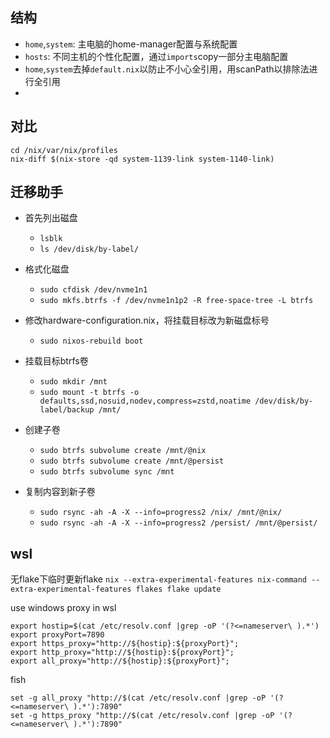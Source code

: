 ## 结构

- `home`,`system`: 主电脑的home-manager配置与系统配置
- `hosts`: 不同主机的个性化配置，通过`imports`copy一部分主电脑配置
- `home`,`system`去掉`default.nix`以防止不小心全引用，用scanPath以排除法进行全引用
- 

## 对比

```
cd /nix/var/nix/profiles
nix-diff $(nix-store -qd system-1139-link system-1140-link)
```

## 迁移助手

* 首先列出磁盘
  * `lsblk`
  * `ls /dev/disk/by-label/`

* 格式化磁盘
    * `sudo cfdisk /dev/nvme1n1`
    * `sudo mkfs.btrfs -f /dev/nvme1n1p2 -R free-space-tree -L btrfs`

* 修改hardware-configuration.nix，将挂载目标改为新磁盘标号
  * `sudo nixos-rebuild boot`

* 挂载目标btrfs卷
  * `sudo mkdir /mnt`
  * `sudo mount -t btrfs -o defaults,ssd,nosuid,nodev,compress=zstd,noatime /dev/disk/by-label/backup /mnt/`

* 创建子卷
  * `sudo btrfs subvolume create /mnt/@nix`
  * `sudo btrfs subvolume create /mnt/@persist`
  * `sudo btrfs subvolume sync /mnt`

* 复制内容到新子卷
  * `sudo rsync -ah -A -X --info=progress2 /nix/ /mnt/@nix/`
  * `sudo rsync -ah -A -X --info=progress2 /persist/ /mnt/@persist/`

## wsl
无flake下临时更新flake
`nix --extra-experimental-features nix-command --extra-experimental-features flakes flake update`

use windows proxy in wsl
```
export hostip=$(cat /etc/resolv.conf |grep -oP '(?<=nameserver\ ).*')
export proxyPort=7890
export https_proxy="http://${hostip}:${proxyPort}";
export http_proxy="http://${hostip}:${proxyPort}";
export all_proxy="http://${hostip}:${proxyPort}";
```

fish
```
set -g all_proxy "http://$(cat /etc/resolv.conf |grep -oP '(?<=nameserver\ ).*'):7890"
set -g https_proxy "http://$(cat /etc/resolv.conf |grep -oP '(?<=nameserver\ ).*'):7890"
```
